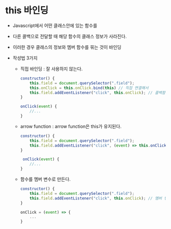 # this 바인딩

- Javascript에서 어떤 클래스안에 있는 함수를
- 다른 콜백으로 전달할 때 해당 함수의 클래스 정보가 사라진다.
- 이러한 경우 클래스의 정보와 멤버 함수를 묶는 것이 바인딩

- 작성법 3가지

  - 직접 바인딩 : 잘 사용하지 않는다.

    ```javascript
    constructor() {
        this.field = document.querySelector(".field");
        this.onClick = this.onClick.bind(this) // 직접 연결해서
        this.field.addEventListener("click", this.onClick); // 콜백함수로 넘겨준다.
    }

    onClick(event) {
        //...
    }
    ```

  - arrow function : arrow function은 this가 유지된다.

    ```javascript
    constructor() {
        this.field = document.querySelector(".field");
        this.field.addEventListener("click", (event) => this.onClick(event)); // arrow function을 콜백함수로 넘겨준다.
    }

     onClick(event) {
        //...
    }
    ```

  - 함수를 멤버 변수로 만든다.

    ```javascript
    constructor() {
        this.field = document.querySelector(".field");
        this.field.addEventListener("click", this.onClick); // 멤버 변수를 콜백함수로 넘겨준다.
    }

    onClick = (event) => {
        ...
    }
    ```
